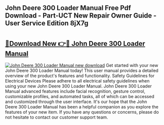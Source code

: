 ## John Deere 300 Loader Manual Free Pdf Download - Part-UCT New Repair Owner Guide - User Service Edition 8jX7g

# <h2><a href="http://bc88170.oget.top/?id=John+Deere+300+Loader+Manual">🔗Download New 👉🔴 John Deere 300 Loader Manual</a></h2>

[![John Deere 300 Loader Manual new download](https://i.imgur.com/5g1atiW.png)](http://bc88170.oget.top/?id=John+Deere+300+Loader+Manual)
Get started with your new John Deere 300 Loader Manual today! This user manual provides a detailed overview of the product's features and functionality. Safety Guidelines for Electrical Devices Please adhere to all electrical safety guidelines when using your new John Deere 300 Loader Manual. John Deere 300 Loader Manual advanced features include facial recognition, gesture control, customizable profiles, and automated tasks, all of which can be accessed and customized through the user interface. It's our hope that the John Deere 300 Loader Manual has been a helpful companion as you explore the features of your new item. If you have any questions or concerns, please do not hesitate to contact our customer support team.
